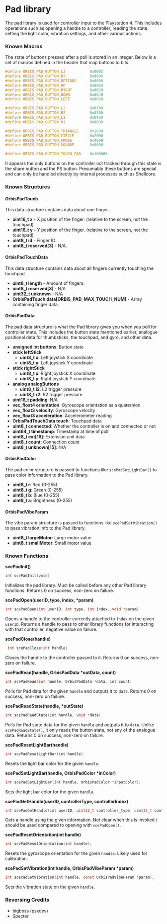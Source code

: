 # Pad library
The pad library is used for controller input to the Playstation 4. This includes operations such as opening a handle to a controller, reading the state, setting the light color, vibration settings, and other various actions.

### Known Macros
The state of buttons pressed after a poll is stored in an integer. Below is a set of macros defined in the header that map buttons to bits.

```c
#define ORBIS_PAD_BUTTON_L3           0x0002
#define ORBIS_PAD_BUTTON_R3           0x0004
#define ORBIS_PAD_BUTTON_OPTIONS      0x0008
#define ORBIS_PAD_BUTTON_UP           0x0010
#define ORBIS_PAD_BUTTON_RIGHT        0x0020
#define ORBIS_PAD_BUTTON_DOWN         0x0040
#define ORBIS_PAD_BUTTON_LEFT         0x0080

#define ORBIS_PAD_BUTTON_L2           0x0100
#define ORBIS_PAD_BUTTON_R2           0x0200
#define ORBIS_PAD_BUTTON_L1           0x0400
#define ORBIS_PAD_BUTTON_R1           0x0800

#define ORBIS_PAD_BUTTON_TRIANGLE     0x1000
#define ORBIS_PAD_BUTTON_CIRCLE       0x2000
#define ORBIS_PAD_BUTTON_CROSS        0x4000
#define ORBIS_PAD_BUTTON_SQUARE       0x8000

#define ORBIS_PAD_BUTTON_TOUCH_PAD    0x100000
```

It appears the only buttons on the controller not tracked through this state is the share button and the PS button. Presumably these buttons are special and can only be handled directly by internal processes such as Shellcore.

### Known Structures

#### OrbisPadTouch
This data structure contains data about one finger.

- **uint16_t x** - X position of the finger. (relative to the screen, not the touchpad)
- **uint16_t y** - Y position of the finger. (relative to the screen, not the touchpad)
- **uint8_t id** - Finger ID.
- **uint8_t reserved[3]** - N/A.

#### OrbisPadTouchData
This data structure contains data about all fingers currently touching the touchpad.

- **uint8_t length** - Amount of fingers.
- **uint8_t reserved[3]** - N/A
- **uint32_t unknown** - N/A
- **OrbisPadTouch data[ORBIS_PAD_MAX_TOUCH_NUM]** - Array containing finger data.

#### OrbisPadData
The pad data structure is what the Pad library gives you when you poll for controller state. This includes the button state mentioned earlier, analogue positional data for thumbsticks, the touchpad, and gyro, and other data.

- **unsigned int buttons**: Button state
- **stick leftStick**
  - **uint8_t x**: Left joystick X coordinate
  - **uint8_t y**: Left joystick Y coordinate
- **stick rightStick**
  - **uint8_t x**: Right joystick X coordinate
  - **uint8_t y**: Right joystick Y coordinate
- **analog analogButtons**
  - **uint8_t l2**: L2 trigger pressure
  - **uint8_t r2**: R2 trigger pressure
- **uint16_t padding**: N/A
- **vec_float4 orientation**: Gyroscope orientation as a quaternion
- **vec_float3 velocity**: Gyroscope velocity
- **vec_float3 acceleration**: Accelerometer reading
- **OrbisPadTouchData touch**: Touchpad data
- **uint8_t connected**: Whether the controller is on and connected or not
- **uint64_t timestamp**: Timestamp at time of poll
- **uint8_t ext[16]**: Extension unit data
- **uint8_t count**: Connection count
- **uint8_t unknown[15]**: N/A

#### OrbisPadColor
The pad color structure is passed to functions like `scePadSetLightBar()` to pass color information to the Pad library.

- **uint8_t r**: Red (0-255)
- **uint8_t g**: Green (0-255)
- **uint8_t b**: Blue (0-255)
- **uint8_t a**: Brightness (0-255)

#### OrbisPadVibeParam
The vibe param structure is passed to functions like `scePadSetVibration()` to pass vibration info to the Pad library.
- **uint8_t largeMotor**: Large motor value
- **uint8_t smallMotor**: Small motor value

### Known Functions
**scePadInit()**

```c
int scePadInit(void)
```

Initializes the pad library. Must be called before any other Pad library functions. Returns 0 on success, non-zero on failure.

**scePadOpen(userID, type, index, \*param)**

```c
int scePadOpen(int userID, int type, int index, void *param)
```

Opens a handle to the controller currently attached to `index` on the given `userID`. Returns a handle to pass to other library functions for interacting with that controller, negative value on failure.

**scePadClose(handle)**

```c
 int scePadClose(int handle)
```

Closes the handle to the controller passed to it. Returns 0 on success, non-zero on failure.

**scePadRead(handle, OrbisPadData \*outData, count)**

```c
int scePadRead(int handle, OrbisPadData *data, int count)
```

Polls for Pad data for the given `handle` and outputs it to `data`. Returns 0 on success, non-zero on failure.

**scePadReadState(handle, \*outState)**

```c
int scePadReadState(int handle, void *data)
```

Polls for Pad state data for the given `handle` and outputs it to `data`. Unlike `scePadReadState()`, it only reads the button state, not any of the analogue data. Returns 0 on success, non-zero on failure.

**scePadResetLightBar(handle)**

```c
int scePadResetLightBar(int handle)
```

Resets the light bar color for the given `handle`.

**scePadSetLightBar(handle, OrbisPadColor \*inColor)**

```c
int scePadSetLightBar(int handle, OrbisPadColor *inputColor);
```

Sets the light bar color for the given `handle`.

**scePadGetHandle(userID, controllerType, controllerIndex)**

```c
int scePadGetHandle(int userID, uint32_t controller_type, uint32_t controller_index);
```

Gets a handle using the given information. Not clear when this is invoked / should be used compared to opening with `scePadOpen()`.

**scePadResetOrientation(int handle)**

```c
int scePadResetOrientation(int handle);
```

Resets the gyroscope orientation for the given `handle`. Likely used for calibration.

**scePadSetVibration(int handle, OrbisPadVibeParam \*param)**

```c
int scePadSetVibration(int handle, const OrbisPadVibeParam *param);
```

Sets the vibration state on the given `handle`.

### Reversing Credits
- bigboss (psxdev)
- Specter
